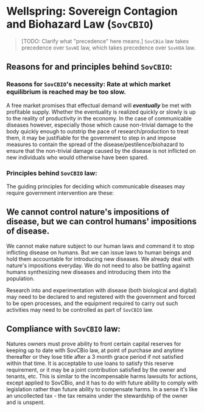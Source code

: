 # Wellspring: Sovereign Contagion and Biohazard Law (`SovCBIO`)

> [TODO: Clarify what "precedence" here means.]
`SovCBio` law takes precedence over `SovWI` law, which takes precedence over `SovHOA` law.

## Reasons for and principles behind `SovCBIO`:

### Reasons for `SovCBIO`'s necessity: Rate at which market equilibrium is reached may be too slow.

A free market promises that effectual demand will ***eventually*** be met with profitable supply. Whether the eventuality is realized quickly or slowly is up to the reality of productivity in the economy. In the case of communicable diseases however, especially those which cause non-trivial damage to the body quickly enough to outstrip the pace of research/production to treat them, it may be justifiable for the government to step in and impose measures to contain the spread of the disease/pestilence/biohazard to ensure that the non-trivial damage caused by the disease is not inflicted on new individuals who would otherwise have been spared.

### Principles behind `SovCBIO` law:

The guiding principles for deciding which communicable diseases may require government intervention are these:

## We cannot control nature's impositions of disease, but we can control humans' impositions of disease.

We cannot make nature subject to our human laws and command it to stop inflicting disease on humans. But we can issue laws to human beings and hold them accountable for introducing new diseases. We already deal with nature's impositions everyday. We do not need to also be battling against humans synthesizing new diseases and introducing them into the population.

Research into and experimentation with disease (both biological and digital) may need to be declared to and registered with the government and forced to be open processes, and the equipment required to carry out such activities may need to be controlled as part of `SovCBIO` law.

## Compliance with `SovCBIO` law:

Natures owners must prove ability to front certain capital reserves for keeping up to date with SovCBio law, at point of purchase and anytime thereafter or they lose title after a 3 month grace period if not satisfied within that time. It is acceptable to use loans to satisfy this reserve requirement, or it may be a joint contribution satisfied by the owner and tenants, etc. This is similar to the incompensable harms lawsuits for actions, except applied to SovCBio, and it has to do with future ability to comply with legislation rather than future ability to compensate harms. In a sense it's like an uncollected tax - the tax remains under the stewardship of the owner and is unspent.

